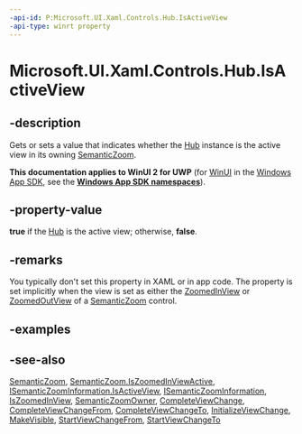 ```yaml
---
-api-id: P:Microsoft.UI.Xaml.Controls.Hub.IsActiveView
-api-type: winrt property
---
```


<!-- Property syntax
public bool IsActiveView { get;  set; }
-->

# Microsoft.UI.Xaml.Controls.Hub.IsActiveView

## -description
Gets or sets a value that indicates whether the [Hub](hub.md) instance is the active view in its owning [SemanticZoom](semanticzoom.md).

**This documentation applies to WinUI 2 for UWP** (for [WinUI](/windows/apps/winui/winui3/) in the [Windows App SDK](/windows/apps/windows-app-sdk/), see the **[Windows App SDK namespaces](/windows/windows-app-sdk/api/winrt/)**).

## -property-value
**true** if the [Hub](hub.md) is the active view; otherwise, **false**.

## -remarks
You typically don't set this property in XAML or in app code. The property is set implicitly when the view is set as either the [ZoomedInView](semanticzoom_zoomedinview.md) or [ZoomedOutView](semanticzoom_zoomedoutview.md) of a [SemanticZoom](semanticzoom.md) control.

## -examples

## -see-also
[SemanticZoom](semanticzoom.md), [SemanticZoom.IsZoomedInViewActive](semanticzoom_iszoomedinviewactive.md), [ISemanticZoomInformation.IsActiveView](isemanticzoominformation_isactiveview.md), [ISemanticZoomInformation](isemanticzoominformation.md), [IsZoomedInView](hub_iszoomedinview.md), [SemanticZoomOwner](hub_semanticzoomowner.md), [CompleteViewChange](hub_completeviewchange_1917507883.md), [CompleteViewChangeFrom](hub_completeviewchangefrom_996733196.md), [CompleteViewChangeTo](hub_completeviewchangeto_400609881.md), [InitializeViewChange](hub_initializeviewchange_1165335344.md), [MakeVisible](hub_makevisible_497090924.md), [StartViewChangeFrom](hub_startviewchangefrom_1194830824.md), [StartViewChangeTo](hub_startviewchangeto_1278247285.md)

